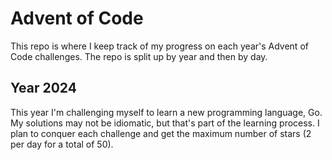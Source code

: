 # Advent of Code
This repo is where I keep track of my progress on each year's Advent of Code challenges.
The repo is split up by year and then by day.

## Year 2024
This year I'm challenging myself to learn a new programming language, Go. My solutions may
not be idiomatic, but that's part of the learning process. I plan to conquer each challenge 
and get the maximum number of stars (2 per day for a total of 50).
